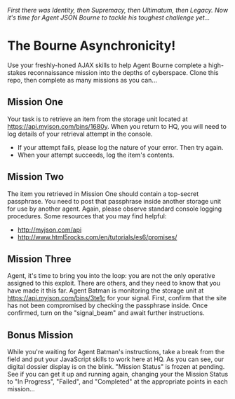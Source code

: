 _First there was Identity, then Supremacy, then Ultimatum, then Legacy. Now it's time for Agent JSON Bourne to tackle his toughest challenge yet..._

# The Bourne Asynchronicity!

Use your freshly-honed AJAX skills to help Agent Bourne complete a high-stakes reconnaissance mission into the depths of cyberspace. Clone this repo, then complete as many missions as you can...

## Mission One

Your task is to retrieve an item from the storage unit located at https://api.myjson.com/bins/1680y. When you return to HQ, you will need to log details of your retrieval attempt in the console.
  - If your attempt fails, please log the nature of your error. Then try again.
  - When your attempt succeeds, log the item's contents.

## Mission Two

The item you retrieved in Mission One should contain a top-secret passphrase. You need to post that passphrase inside another storage unit for use by another agent. Again, please observe standard console logging procedures. Some resources that you may find helpful:
  - http://myjson.com/api
  - http://www.html5rocks.com/en/tutorials/es6/promises/

## Mission Three

Agent, it's time to bring you into the loop: you are not the only operative assigned to this exploit. There are others, and they need to know that you have made it this far. Agent Batman is monitoring the storage unit at https://api.myjson.com/bins/3te1c for your signal. First, confirm that the site has not been compromised by checking the passphrase inside. Once confirmed, turn on the "signal_beam" and await further instructions.

## Bonus Mission

While you're waiting for Agent Batman's instructions, take a break from the field and put your JavaScript skills to work here at HQ. As you can see, our digital dossier display is on the blink. "Mission Status" is frozen at pending. See if you can get it up and running again, changing your the Mission Status to "In Progress", "Failed", and "Completed" at the appropriate points in each mission...
